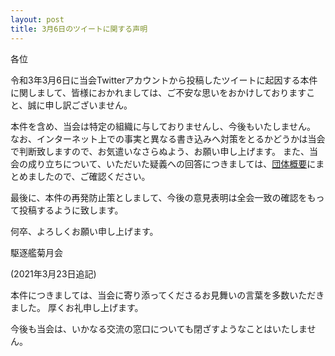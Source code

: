```yaml
---
layout: post
title: 3月6日のツイートに関する声明
---
```


各位

令和3年3月6日に当会Twitterアカウントから投稿したツイートに起因する本件に関しまして、皆様におかれましては、ご不安な思いをおかけしておりますこと、誠に申し訳ございません。

本件を含め、当会は特定の組織に与しておりませんし、今後もいたしません。
なお、インターネット上での事実と異なる書き込みへ対策をとるかどうかは当会で判断致しますので、お気遣いなさらぬよう、お願い申し上げます。
また、当会の成り立ちについて、いただいた疑義への回答につきましては、[団体概要](/activities/outline.html)にまとめましたので、ご確認ください。

最後に、本件の再発防止策としまして、今後の意見表明は全会一致の確認をもって投稿するように致します。

何卒、よろしくお願い申し上げます。

駆逐艦菊月会

(2021年3月23日追記)

本件につきましては、当会に寄り添ってくださるお見舞いの言葉を多数いただきました。
厚くお礼申し上げます。

今後も当会は、いかなる交流の窓口についても閉ざすようなことはいたしません。
